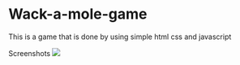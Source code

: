# Wack-a-mole-game
This is a game that is done by using simple html css and javascript

Screenshots
![](https://imgur.com/3mKxUyV.png)

